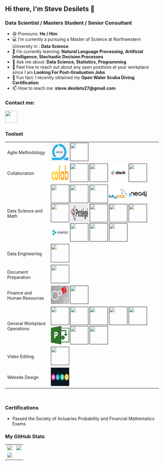 ## Hi there, I'm Steve Desilets 👋

### Data Scientist / Masters Student / Senior Consultant

- 😄 Pronouns: __He / Him__
- 💻 I’m currently a pursuing a Master of Science at Northwestern University in : __Data Science__
- 📕 I’m currently learning: __Natural Language Processing, Artificial Intelligence, Stochastic Decision Processes__
- 💬 Ask me about: __Data Science, Statistics, Programming__
- 🏢 Feel free to reach out about any open positions at your workplace since I am __Looking For Post-Graduation Jobs__
- 🐠 Fun fact: I recently obtained my __Open Water Scuba Diving Certification__
- 📫 How to reach me: __steve.desilets27@gmail.com__

### Contact me:

<a href="https://www.linkedin.com/in/steve-desilets-424823a3/"><img src="https://www.vectorlogo.zone/logos/linkedin/linkedin-icon.svg" width="40" height="40"/></a>

### Toolset

<table>
    <tr>
        <td>Agile Methodology</td>
        <td>
            <a href=""><img src="https://github.com/Steve-Desilets/Steve-Desilets/blob/main/Agile_Logo.jpg" width="60" height="60"/></a>  
            <a href=""><img src="https://www.isteksolutions.com/au/wp-content/uploads/2017/08/scaled-agile-sq-logo.png" width="60" height="60"/></a>  
        </td>
    </tr>
    <tr>
        <td>Collaboration</td>
        <td>
            <a href=""><img src="https://github.com/Steve-Desilets/Steve-Desilets/blob/main/Colab.jpg" width="60" height="60"/></a> 
            <a href=""><img src="https://www.vectorlogo.zone/logos/discordapp/discordapp-ar21.svg" width="60" height="60"/></a>
            <a href=""><img src="https://www.vectorlogo.zone/logos/github/github-ar21.svg" width="60" height="60"/></a>
            <a href=""><img src="https://github.com/devicons/devicon/blob/v2.13.0/icons/slack/slack-original-wordmark.svg" width="60" height="60"/></a>      
            <a href=""><img src="https://upload.wikimedia.org/wikipedia/commons/c/c9/Microsoft_Office_Teams_%282018%E2%80%93present%29.svg" width="60" height="60"/></a>     
        </td>
    </tr>
    <tr>
        <td>Data Science and Math</td>
        <td>
            <a href=""><img src="https://www.vectorlogo.zone/logos/elastic/elastic-ar21.svg" width="60" height="60"/></a>   
            <a href=""><img src="https://mb.cision.com/Public/9602/2082588/92474d4054bf3d17_800x800ar.png" width="60" height="60"/></a>   
            <a href=""><img src="https://upload.wikimedia.org/wikipedia/commons/3/30/Maple_2015_logo.svg" width="60" height="60"/></a>
            <a href=""><img src="https://github.com/devicons/devicon/blob/v2.13.0/icons/mysql/mysql-original-wordmark.svg" width="60" height="60"/></a>
            <a href=""><img src="https://github.com/devicons/devicon/blob/v2.13.0/icons/neo4j/neo4j-original-wordmark.svg" width="60" height="60"/></a>
            <a href=""><img src="https://www.vectorlogo.zone/logos/postgresql/postgresql-vertical.svg" width="60" height="60"/></a>  
            <a href=""><img src="https://github.com/Steve-Desilets/Steve-Desilets/blob/main/Protege.jpg" width="60" height="60"/></a> 
            <a href=""><img src="https://www.vectorlogo.zone/logos/python/python-vertical.svg" width="60" height="60"/></a>
            <a href=""><img src="https://www.vectorlogo.zone/logos/r-project/r-project-icon.svg" width="60" height="60"/></a>   
            <a href=""><img src="https://www.vectorlogo.zone/logos/sas/sas-ar21.svg" width="60" height="60"/></a> 
            <a href=""><img src="https://github.com/Steve-Desilets/Steve-Desilets/blob/main/Semoss_Logo.jpg" width="60" height="60"/></a> 
            <a href=""><img src="https://upload.wikimedia.org/wikipedia/commons/3/38/SQLite370.svg" width="60" height="60"/></a> 
            <a href=""><img src="https://upload.wikimedia.org/wikipedia/commons/5/5c/Stata_Logo.svg" width="60" height="60"/></a>         
            <a href=""><img src="https://upload.wikimedia.org/wikipedia/commons/4/4b/Tableau_Logo.png" width="60" height="60"/></a>      
        </td>
    </tr>
    <tr>
        <td>Data Engineering</td>
        <td>
            <a href=""><img src="https://www.vectorlogo.zone/logos/golang/golang-official.svg" width="60" height="60"/></a>        
        </td>
    </tr>
    <tr>
        <td>Document Preparation</td>
        <td>
            <a href=""><img src="https://upload.wikimedia.org/wikipedia/commons/9/92/LaTeX_logo.svg" width="60" height="60"/></a>
        </td>
    </tr>
        <tr>
        <td>Finance and Human Resources</td>
        <td>
            <a href=""><img src="https://github.com/Steve-Desilets/Steve-Desilets/blob/main/CP3_Logo.jpg" width="60" height="60"/></a> 
            <a href=""><img src="https://www.vectorlogo.zone/logos/servicenow/servicenow-ar21.svg" width="60" height="60"/></a>        
        </td>
    </tr>
    <tr>
        <td>General Workplace Operations</td>
        <td>
            <a href=""><img src="https://www.vectorlogo.zone/logos/adobe_acrobat/adobe_acrobat-ar21.svg" width="60" height="60"/></a>
            <a href=""><img src="https://upload.wikimedia.org/wikipedia/commons/3/34/Microsoft_Office_Excel_%282019%E2%80%93present%29.svg" width="60" height="60"/></a>
            <a href=""><img src="https://upload.wikimedia.org/wikipedia/commons/1/10/Microsoft_Office_OneNote_%282019%E2%80%93present%29.svg" width="60" height="60"/></a>
            <a href=""><img src="https://upload.wikimedia.org/wikipedia/commons/d/df/Microsoft_Office_Outlook_%282018%E2%80%93present%29.svg" width="60" height="60"/></a>
            <a href=""><img src="https://upload.wikimedia.org/wikipedia/commons/0/0d/Microsoft_Office_PowerPoint_%282019%E2%80%93present%29.svg" width="60" height="60"/></a>
            <a href=""><img src="https://github.com/Steve-Desilets/Steve-Desilets/blob/main/Microsoft_Project.png" width="60" height="60"/></a>
            <a href=""><img src="https://upload.wikimedia.org/wikipedia/commons/6/64/Microsoft_Office_Visio_%282019%29.svg" width="60" height="60"/></a>
            <a href=""><img src="https://upload.wikimedia.org/wikipedia/commons/f/fd/Microsoft_Office_Word_%282019%E2%80%93present%29.svg" width="60" height="60"/></a>   
        </td>
    </tr>
    <tr>
        <td>Video Editing</td>
        <td>
            <a href=""><img src="https://upload.wikimedia.org/wikipedia/en/8/86/Camtasia_computer_icon.png" width="60" height="60"/></a>        
        </td>
    </tr>
    <tr>
        <td>Website Design</td>
        <td>
            <a href=""><img src="https://github.com/Steve-Desilets/Steve-Desilets/blob/main/Hugo_logo.png" width="60" height="60"/></a>        
        </td>
    </tr>
</table>

<br/>

### Certifications

- Passed the Society of Actuaries Probability and Financial Mathematics Exams

### My GitHub Stats

<table>
    <tr>
        <td>
            <img src="https://github-profile-trophy.vercel.app/?username=Steve-Desilets&row=3&column=4&no-bg=true"/>
        </td>
        <td>
            <img src="https://github-readme-streak-stats.herokuapp.com/?user=Steve-Desilets"/>
        </td> 
    </tr>
    <tr>
        <td>
            <img src="https://github-readme-stats.vercel.app/api?username=Steve-Desilets&count_private=true&show_icons=true&theme=tokyonight"/>
        </td>
    </tr>
</table>



<!--
**Steve-Desilets/Steve-Desilets** is a ✨ _special_ ✨ repository because its `README.md` (this file) appears on your GitHub profile.

Here are some ideas to get you started:

- 🔭 I’m currently working on ...
- 🌱 I’m currently learning ...
- 👯 I’m looking to collaborate on ...
- 🤔 I’m looking for help with ...
- 💬 Ask me about ...
- 📫 How to reach me: ...
- 😄 Pronouns: ...
- ⚡ Fun fact: ...
-->
